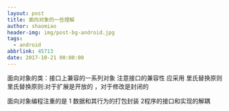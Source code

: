 ```yaml
---
layout: post
title: 面向对象的一些理解
author: shaomiao
header-img: img/post-bg-android.jpg
tags:
  - android
abbrlink: 45713
date: 2017-10-21 00:00:00
---
```

面向对象的类：接口上兼容的一系列对象
注意接口的兼容性  应采用 里氏替换原则 
里氏替换原则:对于扩展是开放的 ，对于修改是封闭的

面向对象编程注重的是
1 数据和其行为的打包封装
2程序的接口和实现的解耦
